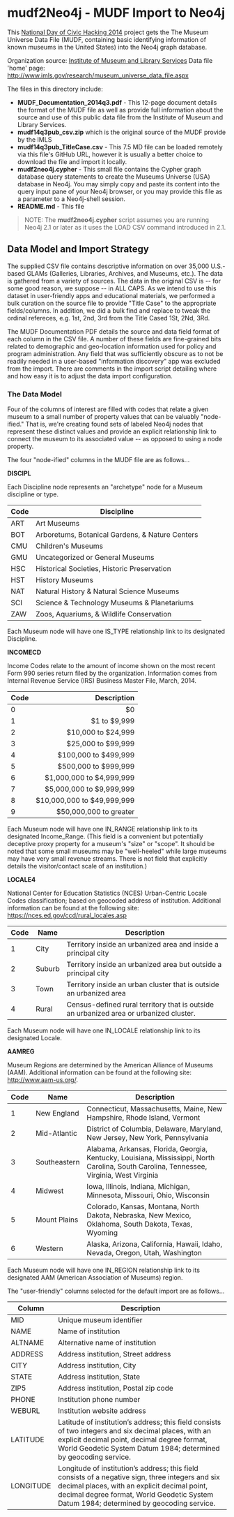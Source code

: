 mudf2Neo4j - MUDF Import to Neo4j
==========

This [National Day of Civic Hacking 2014](http://hackforchange.org/) project gets the The Museum Universe Data File (MUDF, containing basic identifying information of known museums in the United States) into the Neo4j graph database.

Organization source: [Institute of Museum and Library Services](http://www.imls.gov)
Data file 'home' page: http://www.imls.gov/research/museum_universe_data_file.aspx

The files in this directory include:

* __MUDF_Documentation_2014q3.pdf__ - This 12-page document details the format of the MUDF file as well as provide full information about the source and use of this public data file from the Institute of Museum and Library Services.
* __mudf14q3pub_csv.zip__ which is the original source of the MUDF provide by the IMLS
* __mudf14q3pub_TitleCase.csv__ - This 7.5 MD file can be loaded remotely via this file's GitHub URL, however it is usually a better choice to download the file and import it locally.
* __mudf2neo4j.cypher__ - This small file contains the Cypher graph database query statements to create the Museums Universe (USA) database in Neo4j. You may simply copy and paste its content into the query input pane of your Neo4j browser, or you may provide this file as a parameter to a Neo4j-shell session.
* __README.md__ - This file

> NOTE: The __mudf2neo4j.cypher__ script assumes you are running Neo4j 2.1 or later as it uses the LOAD CSV command introduced in 2.1.

## Data Model and Import Strategy

The supplied CSV file contains descriptive information on over 35,000 U.S.-based GLAMs (Galleries, Libraries, Archives, and Museums, etc.). The data is gathered from a variety of sources. The data in the original CSV is -- for some good reason, we suppose -- in ALL CAPS. As we intend to use this dataset in user-friendly apps and educational materials, we performed a bulk curation on the source file to provide "Title Case" to the appropriate fields/columns. In addition, we did a bulk find and replace to tweak the ordinal refereces, e.g. 1st, 2nd, 3rd from the Title Cased 1St, 2Nd, 3Rd.

The MUDF Documentation PDF details the source and data field format of each column in the CSV file. A number of these fields are fine-grained bits related to demographic and geo-location information used for policy and program administration. Any field that was sufficiently obscure as to not be readily needed in a user-based "information discovery" app was excluded from the import. There are comments in the import script detailing where and how easy it is to adjust the data import configuration.

### The Data Model

Four of the columns of interest are filled with codes that relate a given museum to a small number of property values that can be valuably "node-ified." That is, we're creating found sets of labeled Neo4j nodes that represent these distinct values and provide an explicit relationship link to connect the museum to its associated value -- as opposed to using a node property.

The four "node-ified" columns in the MUDF file are as follows...

__DISCIPL__

Each Discipline node represents an "archetype" node for a Museum discipline or type.

Code 	| Discipline
-------- | ----------- 
ART 	| Art Museums 
BOT 	| Arboretums, Botanical Gardens, & Nature Centers 
CMU 	| Children's Museums 
GMU 	| Uncategorized or General Museums 
HSC 	| Historical Societies, Historic Preservation 
HST 	| History Museums 
NAT 	| Natural History & Natural Science Museums 
SCI 	| Science & Technology Museums & Planetariums 
ZAW 	| Zoos, Aquariums, & Wildlife Conservation

Each Museum node will have one IS_TYPE relationship link to its designated Discipline.

__INCOMECD__

Income Codes relate to the amount of income shown on the most recent Form 990 series return filed by the organization. Information comes from Internal Revenue Service (IRS) Business Master File, March, 2014.

Code 	| Description
-------- | ---------: 
0 	| $0 
1 	| $1 to $9,999 
2 	| $10,000 to $24,999 
3 	| $25,000 to $99,999 
4 	| $100,000 to $499,999 
5 	| $500,000 to $999,999 
6 	| $1,000,000 to $4,999,999 
7 	| $5,000,000 to $9,999,999 
8 	| $10,000,000 to $49,999,999
9 	| $50,000,000 to greater

Each Museum node will have one IN_RANGE relationship link to its designated Income_Range. (This field is a convenient but potentially deceptive proxy property for a museum's "size" or "scope". It should be noted that some small museums may be "well-heeled" while large museums may have very small revenue streams. There is not field that explicitly details the visitor/contact scale of an institution.)

__LOCALE4__

 National Center for Education Statistics (NCES) Urban-Centric Locale Codes classification; based on geocoded address of institution. Additional information can be found at the following site: https://nces.ed.gov/ccd/rural_locales.asp 

Code 	| Name 		| Description 
-------- | ----------- | --------
1		| City 		| Territory inside an urbanized area and inside a principal city
2		| Suburb 	| Territory inside an urbanized area but outside a principal city  
3		| Town 		| Territory inside an urban cluster that is outside an urbanized area 
4		| Rural 	| Census-defined rural territory that is outside an urbanized area or urbanized cluster.

Each Museum node will have one IN_LOCALE relationship link to its designated Locale.

__AAMREG__

Museum Regions are determined by the American Alliance of Museums (AAM). Additional information can be found at the following site: http://www.aam-us.org/. 

Code 	| Name 			| Description 
-------- | -----------	| --------
1		| New England	| Connecticut, Massachusetts, Maine, New Hampshire, Rhode Island, Vermont 
2		| Mid-Atlantic 	| District of Columbia, Delaware, Maryland, New Jersey, New York, Pennsylvania 
3		| Southeastern	| Alabama, Arkansas, Florida, Georgia, Kentucky, Louisiana, Mississippi, North Carolina, South Carolina, Tennessee, Virginia, West Virginia
4		| Midwest		| Iowa, Illinois, Indiana, Michigan, Minnesota, Missouri, Ohio, Wisconsin 
5		| Mount Plains 	| Colorado, Kansas, Montana, North Dakota, Nebraska, New Mexico, Oklahoma, South Dakota, Texas, Wyoming 
6		| Western		| Alaska, Arizona, California, Hawaii, Idaho, Nevada, Oregon, Utah, Washington

Each Museum node will have one IN_REGION relationship link to its designated AAM (American Association of Museums) region.

The "user-friendly" columns selected for the default import are as follows...

Column | Description
------ | ------
MID | Unique museum identifier 
NAME | Name of institution 
ALTNAME | Alternative name of institution 
ADDRESS | Address institution, Street address 
CITY | Address institution, City 
STATE | Address institution, State 
ZIP5 | Address institution, Postal zip code 
PHONE | Institution phone number 
WEBURL | Institution website address 
LATITUDE | Latitude of institution’s address; this field consists of two integers and six decimal places, with an explicit decimal point, decimal degree format, World Geodetic System Datum 1984; determined by geocoding service. 
LONGITUDE | Longitude of institution’s address; this field consists of a negative sign, three integers and six decimal places, with an explicit decimal point, decimal degree format, World Geodetic System Datum 1984; determined by geocoding service. 
